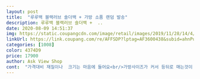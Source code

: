 ```yaml
---
layout: post 
title:  "루루백 블랙러브 숄더백 + 가방 소품 랜덤 발송" 
description: 루루백 블랙러브 숄더백 +  ..
date: 2020-08-09 14:51:37 
img: https://static.coupangcdn.com/image/retail/images/2019/11/28/14/4/e768a49c-3883-44bc-8900-1140c5b793de.jpg 
linkUrl: https://link.coupang.com/re/AFFSDP?lptag=AF3600438&subid=ahnPublicAsk&pageKey=346710744&itemId=1100511024&vendorItemId=5627736968&traceid=V0-113-1c980420aa130529 
categories: [1008] 
color: 4374D9 
price: 17900 
author: Ask View Shop 
cont:  "가격대비 재질이나  크기는 마음에 들어요<br/>가방사이즈가 커서 등뒤로 매는것이 더 편하긴함.<br/>.<br/><br/>가방이 큰편이라 애들 물건, 기저귀, 물티슈, 이것저것 잡동사니 커버가능<br/>나이값 못해보일까봐 딸내미한테 줬음 <br/> - 탈부착 가능!<br/>너무 촌스럽지 않고  맘에 드는  와펜  몇개 사서  붙이면 나만의  가방도 만들수 있을거 같아요<br/>다만 책 등 A4크기 믈건 넣고  꺼낼때  불편해요  ㅠ<br/>단점 <br/> - 아직까진 발견 못함.<br/>.<br/>쓰다가 발견되면 추가로 작성하겠음.<br/><br/>맨 밖에 수납공간은 깊은줄 알았는데 수납공간이 짧아요ᆢ<br/>박음질 상태 좋고,, 크로쓰 또는 등뒤로 맬수있는데 이부분은 그냥저냥 편할대로<br/>인형이 서비스로 오는데 나는 늙은 아줌마라서 인형까지 매달고 다니면<br/>장점 <br/> - 원단이 얇지않고 부들부들하다<br/>좀 아쉬워요<br/>좌우에 주머니가 있어 우산, 텀블러 꽂을수있어 만족!!<br/>지퍼 를  양옆으로  조금 내려서 널게 만들었으면  별점  5개 쥤을텐데... <br/><br/>지퍼가 너무나 부드러워 자동으로 열리는 느낌마저 든다 (진짜 부드러워서 좋음!!!)<br/>폰이나 휴대용 배터리같은걸 넣어 다니면 될것 같고 입구가 상각보다 좁아 큰물건은 넣고 다니기엔 무리가 있을듯 하고 안에 지퍼로 분리 수납할수 있는 공간은 넖어 많은 문건 넣을수 있을듯 합니다.<br/>요즘에 별도로 분리수납 할수 있는 백인백 구매해서  수납해 사용하면 되서 너무 많은 짐이 아니라면 무리없이 가지고 다닐만 해요<br/>" 
---
```

